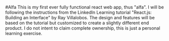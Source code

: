 #Alfa
This is my first ever fully functional react web app, thus "alfa". 
I will be following the instructions from the LinkedIn Learning tutorial "React.js: Building an Interface" by Ray Villalobos.
The design and features will be based on the tutorial but customized to create a slightly different end product.
I do not intent to claim complete ownership, this is just a personal learning exercise.
